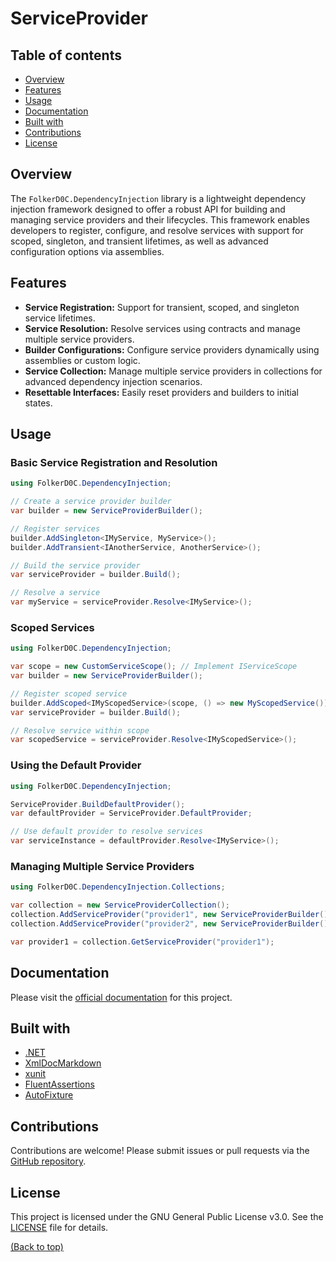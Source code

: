 # ServiceProvider

## Table of contents
- [Overview](#overview)
- [Features](#features)
- [Usage](#usage)
- [Documentation](#documentation)
- [Built with](#built-with)
- [Contributions](#contributions)
- [License](#license)

## Overview
The `FolkerD0C.DependencyInjection` library is a lightweight dependency injection framework designed to offer a robust API for building and managing service providers and their lifecycles. This framework enables developers to register, configure, and resolve services with support for scoped, singleton, and transient lifetimes, as well as advanced configuration options via assemblies.

## Features
- **Service Registration:** Support for transient, scoped, and singleton service lifetimes.
- **Service Resolution:** Resolve services using contracts and manage multiple service providers.
- **Builder Configurations:** Configure service providers dynamically using assemblies or custom logic.
- **Service Collection:** Manage multiple service providers in collections for advanced dependency injection scenarios.
- **Resettable Interfaces:** Easily reset providers and builders to initial states.

## Usage

### Basic Service Registration and Resolution
```csharp
using FolkerD0C.DependencyInjection;

// Create a service provider builder
var builder = new ServiceProviderBuilder();

// Register services
builder.AddSingleton<IMyService, MyService>();
builder.AddTransient<IAnotherService, AnotherService>();

// Build the service provider
var serviceProvider = builder.Build();

// Resolve a service
var myService = serviceProvider.Resolve<IMyService>();
```

### Scoped Services
```csharp
using FolkerD0C.DependencyInjection;

var scope = new CustomServiceScope(); // Implement IServiceScope
var builder = new ServiceProviderBuilder();

// Register scoped service
builder.AddScoped<IMyScopedService>(scope, () => new MyScopedService());
var serviceProvider = builder.Build();

// Resolve service within scope
var scopedService = serviceProvider.Resolve<IMyScopedService>();
```

### Using the Default Provider
```csharp
using FolkerD0C.DependencyInjection;

ServiceProvider.BuildDefaultProvider();
var defaultProvider = ServiceProvider.DefaultProvider;

// Use default provider to resolve services
var serviceInstance = defaultProvider.Resolve<IMyService>();
```

### Managing Multiple Service Providers
```csharp
using FolkerD0C.DependencyInjection.Collections;

var collection = new ServiceProviderCollection();
collection.AddServiceProvider("provider1", new ServiceProviderBuilder().Build());
collection.AddServiceProvider("provider2", new ServiceProviderBuilder().Build());

var provider1 = collection.GetServiceProvider("provider1");
```

## Documentation
Please visit the [official documentation](https://github.com/FolkerD0C/ServiceProvider/blob/master/docs/FolkerD0C.DependencyInjection.md) for this project.

## Built with
- [.NET](https://dotnet.microsoft.com/en-us/)
- [XmlDocMarkdown](https://github.com/ejball/XmlDocMarkdown)
- [xunit](https://xunit.net/)
- [FluentAssertions](https://fluentassertions.com/)
- [AutoFixture](https://github.com/AutoFixture/AutoFixture)

## Contributions
Contributions are welcome! Please submit issues or pull requests via the [GitHub repository](https://github.com/FolkerD0C/ServiceProvider).

## License
This project is licensed under the GNU General Public License v3.0. See the [LICENSE](LICENSE) file for details.

[(Back to top)](#table-of-contents)


